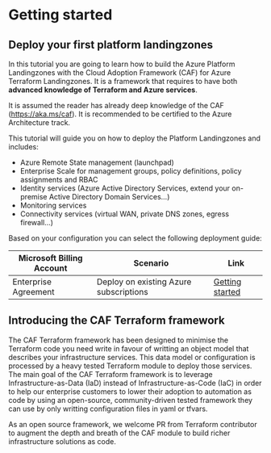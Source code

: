 # Getting started

## Deploy your first platform landingzones

In this tutorial you are going to learn how to build the Azure Platform Landingzones with the Cloud Adoption Framework (CAF) for Azure Terraform Landingzones. It is a framework that requires to have both **advanced knowledge of Terraform and Azure services**. 

It is assumed the reader has already deep knowledge of the CAF (https://aka.ms/caf).
It is recommended to be certified to the Azure Architecture track.

This tutorial will guide you on how to deploy the Platform Landingzones and includes:
- Azure Remote State management (launchpad)
- Enterprise Scale for management groups, policy definitions, policy assignments and RBAC
- Identity services (Azure Active Directory Services, extend your on-premise Active Directory Domain Services...)
- Monitoring services 
- Connectivity services (virtual WAN, private DNS zones, egress firewall...)


Based on your configuration you can select the following deployment guide:

|Microsoft Billing Account | Scenario | Link|
|--------------------------|----------|-----|
| Enterprise Agreement | Deploy on existing Azure subscriptions | [Getting started](./platform/org-setup.mdx)

## Introducing the CAF Terraform framework

The CAF Terraform framework has been designed to minimise the Terraform code you need write in favour of writting an object model that describes your infrastructure services. This data model or configuration is processed by a heavy tested Terraform module to deploy those services.
The main goal of the CAF Terraform framework is to leverage Infrastructure-as-Data (IaD) instead of Infrastructure-as-Code (IaC) in order to help our enterprise customers to lower their adoption to automation as code by using an open-source, community-driven tested framework they can use by only writting configuration files in yaml or tfvars.

As an open source framework, we welcome PR from Terraform contributor to augment the depth and breath of the CAF module to build richer infrastructure solutions as code.
